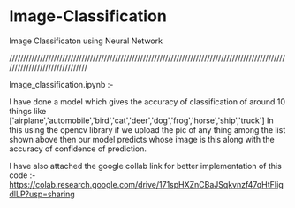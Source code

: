 # Image-Classification
Image Classificaton using Neural Network

///////////////////////////////////////////////////////////////////////////////////////////////////////////////////////////////

Image_classification.ipynb :- 

I have done a model which gives the accuracy of classification of around 10 things like ['airplane','automobile','bird','cat','deer','dog','frog','horse','ship','truck']
In this using the opencv library if we upload the pic of any thing among the list shown above then our model predicts whose image is this along with the accuracy of confidence
of prediction.

I have also attached the google collab link for better implementation of this code :-
https://colab.research.google.com/drive/171spHXZnCBaJSqkvnzf47qHtFIigdlLP?usp=sharing
